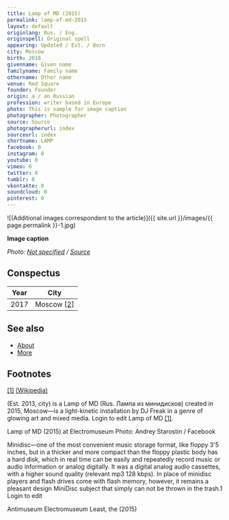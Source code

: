 ```yaml
---
title: Lamp of MD (2015)
permalink: lamp-of-md-2015
layout: default
originlang: Rus. / Eng.
originspell: Original spell
appearing: Updated / Est. / Born
city: Moscow
birth: 2018
givenname: Given name
familyname: Family name
othername: Other name
venue: Red Square
founder: Founder
origin: a / an Russian
profession: writer based in Europe
photo: This is sample for image caption
photographer: Photographer
source: Source
photographerurl: index
sourceurl: index
shortname: LAMP
facebook: 0
instagram: 0
youtube: 0
vimeo: 0
twitter: 0
tumblr: 0
vkontakte: 0
soundcloud: 0
pinterest: 0
---
```


![(Additional images correspondent to the article)]({{ site.url }}/images/{{ page.permalink }}-1.jpg)

**Image caption**

*Photo: [Not specified](index) / [Source](index)*

## Сonspectus

|Year|City|
|-|-|
|2017|Moscow <span id="a2">[\[2\]](#f2)</span>|

## See also

+ [About](index)
+ [More](index)

## Footnotes

[[1]](#a1) <span id="f1"></span> [(Wikipedia)](index)


(Est. 2013, city) is a Lamp of MD (Rus. Лампа из минидисков) created in 2015, Moscow—is a light-kinetic installation by DJ Freak in a genre of glowing art and mixed media. Login to edit Lamp of MD <span id="a1">[\[1\]](#f1)</span>.

Lamp of MD (2015) at Electromuseum
Photo: Andrey Starostin / Facebook

Minidisc—one of the most convenient music storage format, like floppy 3'5 inches, but in a thicker and more compact than the floppy plastic body has a hard disk, which in real time can be easily and repeatedly record music or audio information or analog digitally. It was a digital analog audio cassettes, with a higher sound quality (relevant mp3 128 kbps). In place of minidisc players and flash drives come with flash memory, however, it remains a pleasant design MiniDisc subject that simply can not be thrown in the trash.1 Login to edit

Antimuseum
Electromuseum
Least, the (2015)
